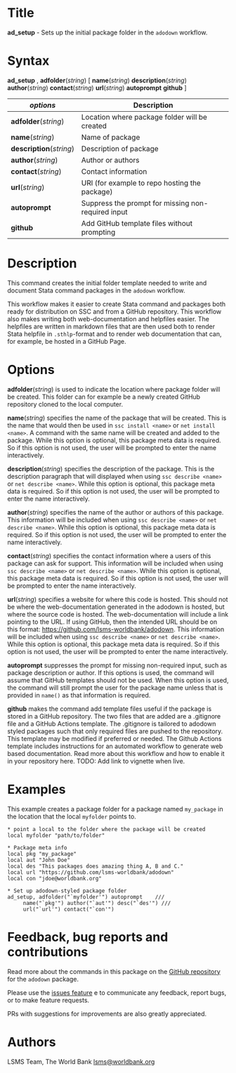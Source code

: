 # Title

__ad_setup__ - Sets up the initial package folder in the `adodown` workflow.

# Syntax

__ad_setup__ , __**adf**older__(_string_) [ __**n**ame__(_string_) __**d**escription__(_string_) __**a**uthor__(_string_) __**c**ontact__(_string_) __**u**rl__(_string_) __**auto**prompt__ __**git**hub__ ]

| _options_ | Description |
|--------------------|-------------|
| __**adf**older__(_string_)    | Location where package folder will be created |
| __**n**ame__(_string_)        | Name of package |
| __**d**escription__(_string_) | Description of package |
| __**a**uthor__(_string_)      | Author or authors |
| __**c**ontact__(_string_)     | Contact information |
| __**u**rl__(_string_)         | URl (for example to repo hosting the package) |
| __**auto**prompt__              | Suppress the prompt for missing non-required input  |
| __**git**hub__                | Add GitHub template files without prompting  |

# Description

This command creates the initial folder template needed to write and document Stata command packages in the `adodown` workflow.

This workflow makes it easier to create Stata command and packages both ready for distribution on SSC and from a GitHub repository. This workflow also makes writing both web-documentation and helpfiles easier. The helpfiles are written in markdown files that are then used both to render Stata helpfile in `.sthlp`-format and to render web documentation that can, for example, be hosted in a GitHub Page.

# Options

__**adf**older__(_string_) is used to indicate the location where package folder will be created. This folder can for example be a newly created GitHub repository cloned to the local computer.

__**n**ame__(_string_) specifies the name of the package that will be created. This is the name that would then be used in `ssc install <name>` or `net install <name>`. A command with the same name will be created and added to the package. While this option is optional, this package meta data is required. So if this option is not used, the user will be prompted to enter the name interactively.

__**d**escription__(_string_) specifies the description of the package. This is the description paragraph that will displayed when using `ssc describe <name>` or `net describe <name>`. While this option is optional, this package meta data is required. So if this option is not used, the user will be prompted to enter the name interactively.

__**a**uthor__(_string_) specifies the name of the author or authors of this package. This information will be included when using `ssc describe <name>` or `net describe <name>`. While this option is optional, this package meta data is required. So if this option is not used, the user will be prompted to enter the name interactively.

__**c**ontact__(_string_) specifies the contact information where a users of this package can ask for support. This information will be included when using `ssc describe <name>` or `net describe <name>`. While this option is optional, this package meta data is required. So if this option is not used, the user will be prompted to enter the name interactively.

__**u**rl__(_string_) specifies a website for where this code is hosted. This should not be where the web-documentation generated in the adodown is hosted, but where the source code is hosted. The web-documentation will include a link pointing to the URL. If using GitHub, then the intended URL should be on this format: https://github.com/lsms-worldbank/adodown. This information will be included when using `ssc describe <name>` or `net describe <name>`. While this option is optional, this package meta data is required. So if this option is not used, the user will be prompted to enter the name interactively.

__**auto**prompt__ suppresses the prompt for missing non-required input, such as package description or author. If this options is used, the command will assume that GitHub templates should not be used. When this option is used, the command will still prompt the user for the package name unless that is provided in `name()` as that information is required.

__**git**hub__ makes the command add template files useful if the package is stored in a GitHub repository. The two files that are added are a .gitignore file and a GitHub Actions template. The .gitignore is tailored to adodown styled packages such that only required files are pushed to the repository. This template may be modified if preferred or needed. The Github Actions template includes instructions for an automated workflow to generate web based documentation. Read more about this workflow and how to enable it in your repository here. TODO: Add link to vignette when live.

# Examples

This example creates a package folder for a package named `my_package` in the location that the local `myfolder` points to.

```
* point a local to the folder where the package will be created
local myfolder "path/to/folder"

* Package meta info
local pkg "my_package"
local aut "John Doe"
local des "This packages does amazing thing A, B and C."
local url "https://github.com/lsms-worldbank/adodown"
local con "jdoe@worldbank.org"

* Set up adodown-styled package folder
ad_setup, adfolder("`myfolder'") autoprompt    ///
     name("`pkg'") author("`aut'") desc("`des'") ///
     url("`url'") contact("`con'")
```

# Feedback, bug reports and contributions

Read more about the commands in this package on the [GitHub repository](https://github.com/lsms-worldbank/adodown) for the `adodown` package.

Please use the [issues feature](https://github.com/lsms-worldbank/adodown/issues) e to communicate any feedback, report bugs, or to make feature requests.

PRs with suggestions for improvements are also greatly appreciated.

# Authors

LSMS Team, The World Bank lsms@worldbank.org
